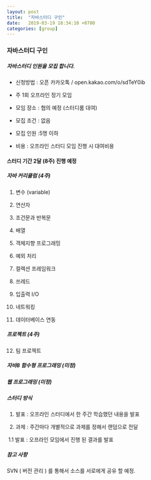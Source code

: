 ```yaml
---
layout: post
title:  "자바스터디 구인"
date:   2019-03-19 18:34:10 +0700
categories: [group]
---
```


### 자바스터디 구인 

##### 자바스터디 인원을 모집 합니다.



- 신청방법 : 오픈 카카오톡  / open.kakao.com/o/sdTeY0ib

- 주 1회 오프라인 정기 모임 
- 모임 장소 : 협의 예정 (스터디룸 대여)
- 모집 조건 : 없음
- 모집 인원 :5명 이하
- 비용 : 오프라인 스터디 모임 진행 시 대여비용 



#### 스터디 기간 2달 (8주)  진행 예정 

#####  자바 커리큘럼 (4주)

1. 변수 (variable)

2. 연산자

3. 조건문과 반복문

4. 배열

5. 객체지향 프로그래밍

6. 예외 처리

7. 컬렉션 프레임워크 

8. 쓰레드

9. 입출력 I/O

10. 네트워킹 

11. 데이터베이스 연동

##### 프로젝트 (4주)

12. 팀 프로젝트 

##### 자바8 함수형 프로그래밍 (미정)

##### 웹 프로그래밍 (미정)



##### 스터디  방식 

1. 발표 : 오프라인 스터디에서 한 주간 학습했던 내용을 발표

1. 과제 : 주간마다 개별적으로 과제를 정해서 랜덤으로 전달

​     1.1 발표 :  오프라인 모임에서 진행 된 결과를 발표



##### 참고 사항 

SVN ( 버전 관리 ) 를 통해서 소스를 서로에게 공유 할 예정.

